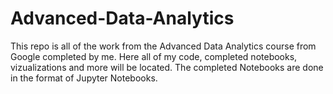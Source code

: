 # Advanced-Data-Analytics
This repo is all of the work from the Advanced Data Analytics course from Google completed by me. Here all of my code, completed notebooks, vizualizations and more will be located. 
The completed Notebooks are done in the format of Jupyter Notebooks.
